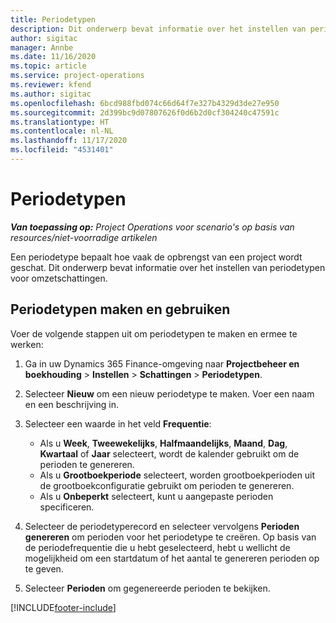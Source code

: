```yaml
---
title: Periodetypen
description: Dit onderwerp bevat informatie over het instellen van periodetypen voor omzetschattingen.
author: sigitac
manager: Annbe
ms.date: 11/16/2020
ms.topic: article
ms.service: project-operations
ms.reviewer: kfend
ms.author: sigitac
ms.openlocfilehash: 6bcd988fbd074c66d64f7e327b4329d3de27e950
ms.sourcegitcommit: 2d399bc9d07807626f0d6b2d0cf304240c47591c
ms.translationtype: HT
ms.contentlocale: nl-NL
ms.lasthandoff: 11/17/2020
ms.locfileid: "4531401"
---
```

# <a name="period-types"></a>Periodetypen

_**Van toepassing op:** Project Operations voor scenario's op basis van resources/niet-voorradige artikelen_

Een periodetype bepaalt hoe vaak de opbrengst van een project wordt geschat. Dit onderwerp bevat informatie over het instellen van periodetypen voor omzetschattingen. 

## <a name="create-and-work-with-period-types"></a>Periodetypen maken en gebruiken
Voer de volgende stappen uit om periodetypen te maken en ermee te werken:

1. Ga in uw Dynamics 365 Finance-omgeving naar **Projectbeheer en boekhouding** > **Instellen** > **Schattingen** > **Periodetypen**.
2. Selecteer **Nieuw** om een nieuw periodetype te maken. Voer een naam en een beschrijving in.
3. Selecteer een waarde in het veld **Frequentie**:

    - Als u **Week**, **Tweewekelijks**, **Halfmaandelijks**, **Maand**, **Dag**, **Kwartaal** of **Jaar** selecteert, wordt de kalender gebruikt om de perioden te genereren. 
    - Als u **Grootboekperiode** selecteert, worden grootboekperioden uit de grootboekconfiguratie gebruikt om perioden te genereren.
    - Als u **Onbeperkt** selecteert, kunt u aangepaste perioden specificeren.
4. Selecteer de periodetyperecord en selecteer vervolgens **Perioden genereren** om perioden voor het periodetype te creëren. Op basis van de periodefrequentie die u hebt geselecteerd, hebt u wellicht de mogelijkheid om een startdatum of het aantal te genereren perioden op te geven.
5. Selecteer **Perioden** om gegenereerde perioden te bekijken.



[!INCLUDE[footer-include](../includes/footer-banner.md)]